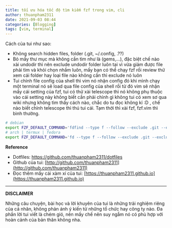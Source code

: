 ```yaml
---
title: tối ưu hóa tốc độ tìm kiếm fzf trong vim, cli
author: thuanpham2311
date: 2021-09-03 08:44
categories: [Blogging]
tags: [vim, terminal]
---
```


Cách của tui như sao:

- Không search hidden files, folder (.git, ~/.config, .??)
- Bỏ mấy thư mục mà không cần tìm như là (gems,...), đặc biệt chế nào xài undodir thì nên exclude undodir folder luôn tại vì vừa giảm được file phải tìm và khỏi chọn nhầm luôn, mấy bạn có thể chạy fzf rồi review thử xem cái folder hay loại file nào không cần thì exclude nó luôn
- Tui chỉnh file config của shell thì vim nó nhận config đó khi mình chạy một terminal nó sẽ load qua file config của shell rồi từ đó vim sẽ nhận mấy cái setting của fzf, tui có thử xài telescope thì nó không phụ thuộc vào cái setting này không biết cần phải chỉnh gì không tui có xem sơ qua wiki nhưng không tìm thấy cách nào, chắc do tu đọc không kỉ :D , chế nào biết chỉnh telescope thì thú tui cái. Tạm thời thì xài fzf, fzf.vim thì bình thường.

```bash
# debian
export FZF_DEFAULT_COMMAND='fdfind --type f --follow --exclude .git --exclude undodir --exclude gems'
# arch | termux | fedora
export FZF_DEFAULT_COMMAND='fd --type f --follow --exclude .git --exclude undodir --exclude gems'
```

**Reference**

- Dotfiles: <https://github.com/thuanpham2311/dotfiles>
- Github của tui: [http://github.com/thuanpham2311](http://github.com/thuanpham2311)
- Đọc thêm mấy cái xàm xí của tui: [https://thuanpham2311.github.io](https://thuanpham2311.github.io)

---

**DISCLAIMER**

Những câu chuyện, bài học và lời khuyên của tui là những trải nghiệm riêng của cá nhân, không phản ánh ý kiến từ những tổ chức hay công ty nào. Đa phần lời tui viết là chém gió, nên mấy chế nên suy ngẫm nó có phù hợp với hoàn cảnh của bản thân không nha.
